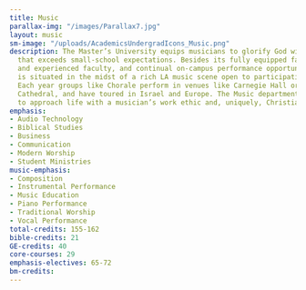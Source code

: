 ```yaml
---
title: Music
parallax-img: "/images/Parallax7.jpg"
layout: music
sm-image: "/uploads/AcademicsUndergradIcons_Music.png"
description: The Master’s University equips musicians to glorify God with a program
  that exceeds small-school expectations. Besides its fully equipped facilities, beloved
  and experienced faculty, and continual on-campus performance opportunities, TMU
  is situated in the midst of a rich LA music scene open to participation and enjoyment.
  Each year groups like Chorale perform in venues like Carnegie Hall or St. Peter’s
  Cathedral, and have toured in Israel and Europe. The Music department trains students
  to approach life with a musician’s work ethic and, uniquely, Christian humility.
emphasis:
- Audio Technology
- Biblical Studies
- Business
- Communication
- Modern Worship
- Student Ministries
music-emphasis:
- Composition
- Instrumental Performance
- Music Education
- Piano Performance
- Traditional Worship
- Vocal Performance
total-credits: 155-162
bible-credits: 21
GE-credits: 40
core-courses: 29
emphasis-electives: 65-72
bm-credits: 
---
```


